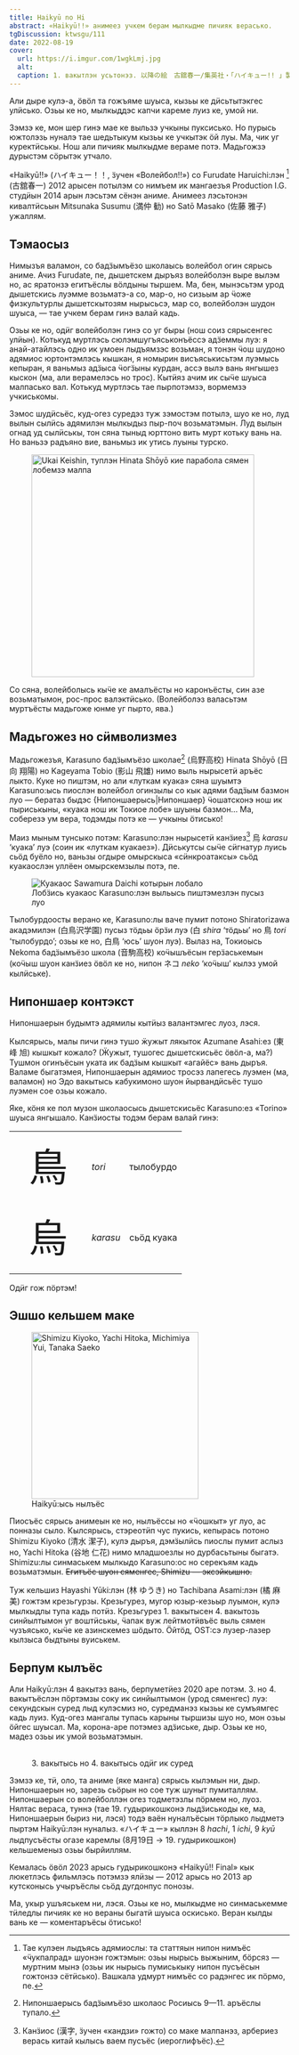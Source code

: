 ```yaml
---
title: Haikyū no Hi
abstract: «Haikyū!!» анимеез учкем берам мылкыдме пичияк верасько.
tgDiscussion: ktwsgu/111
date: 2022-08-19
cover:
  url: https://i.imgur.com/1wgkLmj.jpg
  alt:
  caption: 1. вакытлэн усьтонэз. 以降の絵　古舘春一/集英社・「ハイキュー!! 」製作委員会・MBS
---
```


<aside>Али дыре кулэ-а, ӧвӧл та гожъяме шуыса, кызьы ке дӥсьтытэкгес улӥсько.
Озьы ке но, мылкыддэс капчи кареме луиз ке, умой ни.</aside>

Зэмзэ ке, мон шер гинэ мае ке выльзэ учкыны пуксисько. Но пурысь южтолэзь
нуналэ тае шедьтыкум кызьы ке учкытэк ӧй луы. Ма, чик уг куректӥськы. Нош али
пичияк мылкыдме вераме потэ. Мадьгожзэ дурыстэм сӧрытэк утчало.

«Haikyū!!» (ハイキュー！！, ӟучен «Волейбол!!») со Furudate Haruichi:лэн
[^names] (古舘春一) 2012 арысен потылэм со нимъем ик мангаезъя Production I.G.
студӥын 2014 арын лэсьтэм сёнэн аниме. Анимеез лэсьтонэн кивалтӥсьын Mitsunaka
Susumu (満仲 勧) но Satō Masako (佐藤 雅子) ужаллям.

## Тэмаосыз
    
Нимызъя валамон, со бадӟымъёзо школаысь волейбол огин сярысь аниме. Ачиз Furudate,
пе, дышетскем дыръяз волейболэн выре вылэм но, ас яратонзэ егитъёслы вӧлдыны
тыршем. Ма, бен, мынэсьтэм урод дышетскись луэмме возьматэ-а со, мар-о, но
сизьым ар ӵоже физкультурлы дышетскытозям нырысьсэ, мар со, волейболэн шудон
шуыса, — тае учкем берам гинэ валай кадь.

Озьы ке но, одӥг волейболэн гинэ со уг быры (нош соиз сярысенгес улӥын).
Котькуд муртлэсь сюлэмшугъяськонъёссэ адӟеммы луэ: я анай-атайлэсь одно ик
умоен лыдъямзэс возьман, я тонэн ӵош шудоно адямиос юртонтэмлэсь кышкан, я
номырин висъяськисьтэм луэмысь кепыран, я ваньмыз адӟыса ӵогӟыны курдан, ассэ
вылэ вань янгышез кыскон (ма, али верамелэсь но трос). Кытӥяз ачим ик сыӵе
шуыса малпасько вал. Котькуд муртлэсь тае пырпотэмзэ, вормемзэ учкиськомы. 

Зэмос шудӥсьёс, куд-огез суредэз туж зэмостэм потылэ, шуо ке но, луд вылын
сылӥсь адямилэн мылкыдыз пыр-поч возьматэмын. Луд вылын огнад уд сылӥськы, тон
сяна тыныд юрттоно вить мурт котьку вань на. Но ваньзэ радъяно вие, ваньмыз ик
утись луыны турско.

<figure class="float-left">
<img
  width="400"
  src="https://i.imgur.com/nwfPeq2.jpg"
  alt="Ukai Keishin, туплэн Hinata Shōyō кие парабола сямен лобемзэ малпа">
</figure>

Со сяна, волейболысь кыӵе ке амалъёсты но каронъёсты, син азе возьматымон,
рос-прос валэктӥсько. (Волейболэз валасьтэм муртъёсты мадьгоже юнме уг пырто,
ява.)

## Мадьгожез но сӥмволизмез

Мадьгожезъя, Karasuno бадӟымъёзо школае[^highschool] (烏野高校) Hinata Shōyō
(日向 翔陽) но Kageyama Tobio (影山 飛雄) нимо выль нырысетӥ аръёс лыкто. Куке
но пиштэм, но али «луткам куака» сяна шуымтэ Karasuno:ысь пиослэн волейбол
огинзылы со кык адями бадӟым базмон луо — бератаз быдэс
{Нипоншаерысь|Нипоншаер} ӵошатсконэ нош ик пыриськыны, «куака нош ик Токиое
лобе» шуыны базмон… Ма, соберезэ ум вера, тодэмды потэ ке — учкыны ӧтисько!

Маиз мыным тунсыко потэм: Karasuno:лэн нырысетӥ канӟиез[^kanji] 烏 *karasu*
‘куака’ луэ (соин ик «луткам куакаез»). Дӥськутсы сыӵе сӥгнатур луись сьӧд
буёло но, ваньзы огдыре омырскыса «сӥнкроатаксы» сьӧд куакаослэн уллёен
омырскемзылы потэ, пе.

<figure>
<img
  src="https://i.imgur.com/D2KzLvh.jpg"
  alt="Куакаос Sawamura Daichi котырын лобало">
<figcaption>Лобӟись куакаос Karasuno:лэн выльысь пиштэмезлэн пусыз луо</figcaption>
</figure>

Тылобурдоосты верано ке, Karasuno:лы ваче пумит потоно Shiratorizawa акадэмилэн
(白鳥沢学園) пусыз тӧдьы ӧрӟи луэ (白 *shira* ‘тӧдьы’ но 鳥 *tori* ‘тылобурдо’; озьы ке
но, 白鳥 ‘юсь’ шуон луэ). Вылаз на, Токиоысь Nekoma бадӟымъёзо школа (音駒高校) коӵышъёсын
герӟаськемын (коӵыш шуон канӟиез ӧвӧл ке но, нипон ネコ *neko* ‘коӵыш’ кылэз умой
кылӥське).

## Нипоншаер контэкст

Нипоншаерын будымтэ адямилы кытӥыз валантэмгес луоз, лэся.

Кылсярысь, малы пичи гинэ тушо ӝужыт лякыток Azumane Asahi:ез (東峰 旭) кышкыт
кожало? (Ӝужыт, тушогес дышетскисьёс ӧвӧл-а, ма?) Тушмон огинъёсын уката ик
бадӟым кышкыт «агайёс» вань дыръя. Валаме быгатэмея, Нипоншаерын адямиос тросэз
лапегесь луэмен (ма, валамон) но Эдо вакытысь кабукимоно шуон йырвандӥсьёс тушо
луэмен сое озьы кожало.

Яке, кӧня ке пол музон школаосысь дышетскисьёс Karasuno:ез «Torino» шуыса
янгышало. Канӟиосты тодэм берам валай гинэ:

<table>
<tr>
<td style="font-size: 70px">鳥</td>
<td><i>tori</i></td>
<td>тылобурдо</td>
</tr>

<tr>
<td style="font-size: 70px">烏</td>
<td><i>karasu</i></td>
<td>сьӧд куака</td>
</tr>
</table>

Одӥг гож пӧртэм!

## Эшшо кельшем маке

<figure class="float-right">
<img
  width="300"
  src="https://i.imgur.com/XazsKDx.jpg"
  alt="Shimizu Kiyoko, Yachi Hitoka, Michimiya Yui, Tanaka Saeko">
<figcaption>Haikyū:ысь нылъёс</figcaption>
</figure>

Пиосъёс сярысь анимеын ке но, нылъёссы но «ӵошкыт» уг луо, ас понназы сыло.
Кылсярысь, стэреотӥп чус пукись, кепырась потоно Shimizu Kiyoko (清水 潔子),
кулэ дыръя, дэмӟылӥсь пиослы пумит аслыз но, Yachi Hitoka (谷地 仁花) нимо
младшоезлы но дурбасьтыны быгатэ. Shimizu:лы синмаськем мылкыдо Karasuno:ос но
серекъям кадь возьматэмын. ~~Егитъёс шуон сяменгес, Shimizu — эксэйкышно.~~

Туж кельшиз Hayashi Yūki:лэн (林 ゆうき) но Tachibana Asami:лэн (橘 麻美)
гожтэм крезьгурзы. Крезьгурез, мугор юзыр-кезьыр луымон, кулэ мылкыдлы тупа
кадь потӥз. Крезьгурез 1. вакытысен 4. вакытозь синйылтымон уг воштӥськы, ӵапак
вуж лейтмотӥвъёс выль сямен чузъясько, кыӵе ке азинскемез шӧдыто. Ӧйтӧд, OST:сэ
лузер-лазер кылзыса быдтыны вуиськем.

## Берпум кылъёс

Али Haikyū:лэн 4 вакытэз вань, берпуметӥез 2020 аре потэм. 3. но 4. вакытъёслэн
пӧртэмзы соку ик синйылтымон (урод сяменгес) луэ: секундскын суред лыд кулэсмиз но,
суредманэз кызьы ке сумъямгес кадь луиз. Куд-огез мангалы тупась карыны тыршизы
шуо но, мон озьы ӧйгес шуысал. Ма, корона-аре потэмез адӟиське, дыр. Озьы ке
но, мадез озьы ик умой возьматэмын.

<figure>
<div class="collage-row">
<img style="margin-right: 15px;" src="https://i.imgur.com/PVXhIKm.jpg" alt="">
<img src="https://i.imgur.com/uds80Tb.jpg" alt="">
</div>
<figcaption>3. вакытысь но 4. вакытысь одӥг ик суред</figcaption>
</figure>

Зэмзэ ке, тӥ, оло, та аниме (яке манга) сярысь кылэмын ни, дыр. Нипоншаерын но,
зарезь сьӧрын но сое туж шуныт пумиталлям. Нипоншаерын со волейболлэн огез
тодметэзлы пӧрмем но, луоз. Нялтас вераса, туннэ (тае 19. гудырикошконэ
лыдӟиськоды ке, ма, Нипоншаерын быриз ни, лэся) тодэ ваён нуналъёсын тӧрлыко
лыдметэ пыртэм Haikyū:лэн нуналыз. «ハイキュー» кыллэн 8 *hachi*, 1
*ichi*, 9 *kyū* лыдпусъёсты огазе каремлы (8月19日 → 19. гудырикошкон) кельшеменыз
озьы бырйиллям.

Кемалась ӧвӧл 2023 арысь гудырикошконэ «Haikyū!! Final» кык люкетлэсь фильмлэсь
потэмзэ ялӥзы — 2012 арысь но 2013 ар кутсконысь учыръёслы сьӧд дугдонпус понозы.

Ма, укыр ушъяськем ни, лэся. Озьы ке но, мылкыдме но синмаськемме тӥледлы пичияк
ке но вераны быгатӥ шуыса оскисько. Веран кылды вань ке — коментаръёсы ӧтисько!

[^names]: Тае кулэен лыдъясь адямиослы: та статтяын нипон нимъёс «ӵукпалрад»
шуонэн гожтэмын: озьы нырысь выжыним, бӧрсяз — муртним мынэ (озьы ик нырысь
пумиськыку нипон пусъёсын гожтонзэ сётӥсько). Вашкала удмурт нимъёс со радэнгес
ик пӧрмо, пе. 

[^kanji]: Канӟиос (漢字, ӟучен «кандзи» гожто) со маке малпанэз, арбериез
верась китай кылысь ваем пусъёс (иероглифъёс).

[^highschool]: Нипоншаерысь бадӟымъёзо школаос Росиысь 9—11. аръёслы тупало.
